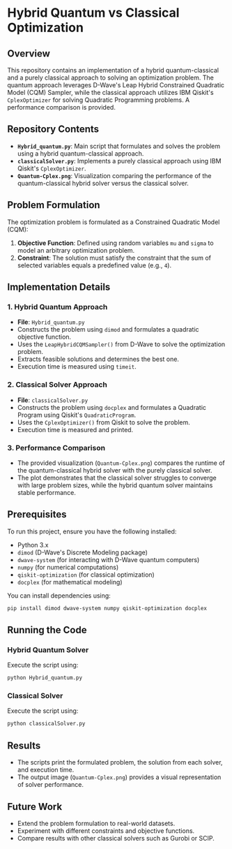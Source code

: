 # Hybrid Quantum vs Classical Optimization

## Overview
This repository contains an implementation of a hybrid quantum-classical and a purely classical approach to solving an optimization problem. The quantum approach leverages D-Wave's Leap Hybrid Constrained Quadratic Model (CQM) Sampler, while the classical approach utilizes IBM Qiskit's `CplexOptimizer` for solving Quadratic Programming problems. A performance comparison is provided.

## Repository Contents
- **`Hybrid_quantum.py`**: Main script that formulates and solves the problem using a hybrid quantum-classical approach.
- **`classicalSolver.py`**: Implements a purely classical approach using IBM Qiskit's `CplexOptimizer`.
- **`Quantum-Cplex.png`**: Visualization comparing the performance of the quantum-classical hybrid solver versus the classical solver.

## Problem Formulation
The optimization problem is formulated as a Constrained Quadratic Model (CQM):
1. **Objective Function**: Defined using random variables `mu` and `sigma` to model an arbitrary optimization problem.
2. **Constraint**: The solution must satisfy the constraint that the sum of selected variables equals a predefined value (e.g., `4`).

## Implementation Details
### 1. Hybrid Quantum Approach
- **File**: `Hybrid_quantum.py`
- Constructs the problem using `dimod` and formulates a quadratic objective function.
- Uses the `LeapHybridCQMSampler()` from D-Wave to solve the optimization problem.
- Extracts feasible solutions and determines the best one.
- Execution time is measured using `timeit`.

### 2. Classical Solver Approach
- **File**: `classicalSolver.py`
- Constructs the problem using `docplex` and formulates a Quadratic Program using Qiskit's `QuadraticProgram`.
- Uses the `CplexOptimizer()` from Qiskit to solve the problem.
- Execution time is measured and printed.

### 3. Performance Comparison
- The provided visualization (`Quantum-Cplex.png`) compares the runtime of the quantum-classical hybrid solver with the purely classical solver.
- The plot demonstrates that the classical solver struggles to converge with large problem sizes, while the hybrid quantum solver maintains stable performance.

## Prerequisites
To run this project, ensure you have the following installed:
- Python 3.x
- `dimod` (D-Wave's Discrete Modeling package)
- `dwave-system` (for interacting with D-Wave quantum computers)
- `numpy` (for numerical computations)
- `qiskit-optimization` (for classical optimization)
- `docplex` (for mathematical modeling)

You can install dependencies using:
```sh
pip install dimod dwave-system numpy qiskit-optimization docplex
```

## Running the Code
### Hybrid Quantum Solver
Execute the script using:
```sh
python Hybrid_quantum.py
```

### Classical Solver
Execute the script using:
```sh
python classicalSolver.py
```

## Results
- The scripts print the formulated problem, the solution from each solver, and execution time.
- The output image (`Quantum-Cplex.png`) provides a visual representation of solver performance.

## Future Work
- Extend the problem formulation to real-world datasets.
- Experiment with different constraints and objective functions.
- Compare results with other classical solvers such as Gurobi or SCIP.

